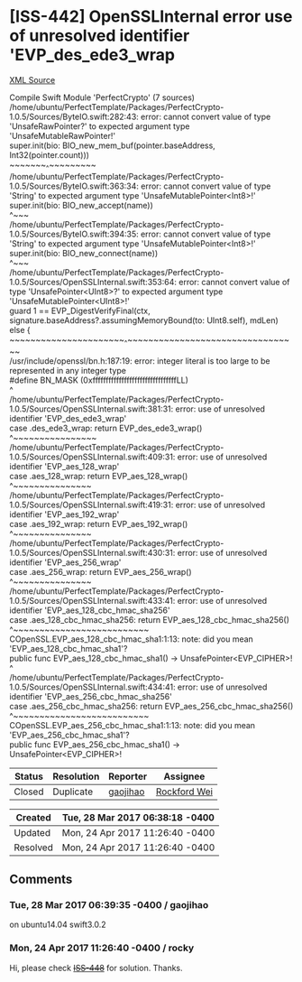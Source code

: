 # [ISS-442] OpenSSLInternal error use of unresolved identifier 'EVP_des_ede3_wrap

[XML Source](./xml/ISS-442.xml)
<p><p>Compile Swift Module 'PerfectCrypto' (7 sources)<br/>
/home/ubuntu/PerfectTemplate/Packages/PerfectCrypto-1.0.5/Sources/ByteIO.swift:282:43: error: cannot convert value of type 'UnsafeRawPointer?' to expected argument type 'UnsafeMutableRawPointer!'<br/>
                super.init(bio: BIO_new_mem_buf(pointer.baseAddress, Int32(pointer.count)))<br/>
                                                ~~~~~~~<sub>^</sub>~~~~~~~~~<br/>
/home/ubuntu/PerfectTemplate/Packages/PerfectCrypto-1.0.5/Sources/ByteIO.swift:363:34: error: cannot convert value of type 'String' to expected argument type 'UnsafeMutablePointer&lt;Int8&gt;!'<br/>
                super.init(bio: BIO_new_accept(name))<br/>
                                               ^~~~<br/>
/home/ubuntu/PerfectTemplate/Packages/PerfectCrypto-1.0.5/Sources/ByteIO.swift:394:35: error: cannot convert value of type 'String' to expected argument type 'UnsafeMutablePointer&lt;Int8&gt;!'<br/>
                super.init(bio: BIO_new_connect(name))<br/>
                                                ^~~~<br/>
/home/ubuntu/PerfectTemplate/Packages/PerfectCrypto-1.0.5/Sources/OpenSSLInternal.swift:353:64: error: cannot convert value of type 'UnsafePointer&lt;UInt8&gt;?' to expected argument type 'UnsafeMutablePointer&lt;UInt8&gt;!'<br/>
                guard 1 == EVP_DigestVerifyFinal(ctx, signature.baseAddress?.assumingMemoryBound(to: UInt8.self), mdLen) else {<br/>
                                                      ~~~~~~~~~~~~~~~~~~~~~~<sub>^</sub>~~~~~~~~~~~~~~~~~~~~~~~~~~~~~~~~~<br/>
/usr/include/openssl/bn.h:187:19: error: integer literal is too large to be represented in any integer type<br/>
#define BN_MASK         (0xffffffffffffffffffffffffffffffffLL)<br/>
                         ^<br/>
/home/ubuntu/PerfectTemplate/Packages/PerfectCrypto-1.0.5/Sources/OpenSSLInternal.swift:381:31: error: use of unresolved identifier 'EVP_des_ede3_wrap'<br/>
                case .des_ede3_wrap:    return EVP_des_ede3_wrap()<br/>
                                               ^~~~~~~~~~~~~~~~~<br/>
/home/ubuntu/PerfectTemplate/Packages/PerfectCrypto-1.0.5/Sources/OpenSSLInternal.swift:409:31: error: use of unresolved identifier 'EVP_aes_128_wrap'<br/>
                case .aes_128_wrap:             return EVP_aes_128_wrap()<br/>
                                                       ^~~~~~~~~~~~~~~~<br/>
/home/ubuntu/PerfectTemplate/Packages/PerfectCrypto-1.0.5/Sources/OpenSSLInternal.swift:419:31: error: use of unresolved identifier 'EVP_aes_192_wrap'<br/>
                case .aes_192_wrap:             return EVP_aes_192_wrap()<br/>
                                                       ^~~~~~~~~~~~~~~~<br/>
/home/ubuntu/PerfectTemplate/Packages/PerfectCrypto-1.0.5/Sources/OpenSSLInternal.swift:430:31: error: use of unresolved identifier 'EVP_aes_256_wrap'<br/>
                case .aes_256_wrap:             return EVP_aes_256_wrap()<br/>
                                                       ^~~~~~~~~~~~~~~~<br/>
/home/ubuntu/PerfectTemplate/Packages/PerfectCrypto-1.0.5/Sources/OpenSSLInternal.swift:433:41: error: use of unresolved identifier 'EVP_aes_128_cbc_hmac_sha256'<br/>
                case .aes_128_cbc_hmac_sha256:  return EVP_aes_128_cbc_hmac_sha256()<br/>
                                                       ^~~~~~~~~~~~~~~~~~~~~~~~~~~<br/>
COpenSSL.EVP_aes_128_cbc_hmac_sha1:1:13: note: did you mean 'EVP_aes_128_cbc_hmac_sha1'?<br/>
public func EVP_aes_128_cbc_hmac_sha1() -&gt; UnsafePointer&lt;EVP_CIPHER&gt;!<br/>
            ^<br/>
/home/ubuntu/PerfectTemplate/Packages/PerfectCrypto-1.0.5/Sources/OpenSSLInternal.swift:434:41: error: use of unresolved identifier 'EVP_aes_256_cbc_hmac_sha256'<br/>
                case .aes_256_cbc_hmac_sha256:  return EVP_aes_256_cbc_hmac_sha256()<br/>
                                                       ^~~~~~~~~~~~~~~~~~~~~~~~~~~<br/>
COpenSSL.EVP_aes_256_cbc_hmac_sha1:1:13: note: did you mean 'EVP_aes_256_cbc_hmac_sha1'?<br/>
public func EVP_aes_256_cbc_hmac_sha1() -&gt; UnsafePointer&lt;EVP_CIPHER&gt;!</p></p>





Status|Resolution|Reporter|Assignee
------|----------|--------|--------
Closed|Duplicate|[gaojihao](gaojihao)|[Rockford Wei]($rocky)





Created|Tue, 28 Mar 2017 06:38:18 -0400
-------|--------------
Updated|Mon, 24 Apr 2017 11:26:40 -0400
Resolved|Mon, 24 Apr 2017 11:26:40 -0400


## Comments




### Tue, 28 Mar 2017 06:39:35 -0400 / gaojihao 

<p><p>on ubuntu14.04    swift3.0.2</p></p>


### Mon, 24 Apr 2017 11:26:40 -0400 / rocky 

<p><p>Hi, please check <a href="http://jira.perfect.org:8080/browse/ISS-448" title="PerfectCrypto" class="issue-link" data-issue-key="ISS-448"><del>ISS-448</del></a> for solution. Thanks.</p></p>


